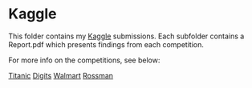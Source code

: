 # Kaggle

This folder contains my [Kaggle](https://www.kaggle.com/jwhedbee/results) submissions.
Each subfolder contains a Report.pdf which presents findings from each competition.

For more info on the competitions, see below:

[Titanic](https://www.kaggle.com/c/titanic)
[Digits](https://www.kaggle.com/c/digit-recognizer)
[Walmart](https://www.kaggle.com/c/walmart-recruiting-trip-type-classification)
[Rossman](https://www.kaggle.com/c/rossmann-store-sales)
